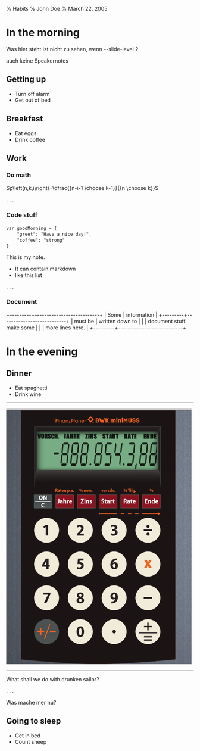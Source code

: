 % Habits
% John Doe
% March 22, 2005

# In the morning

Was hier steht ist nicht zu sehen, wenn --slide-level 2
<div class="notes">
auch keine Speakernotes
</div>

## Getting up

- Turn off alarm
- Get out of bed

## Breakfast

- Eat eggs
- Drink coffee

## Work
### Do math

$p\left(n,k,i\right)=\dfrac{{n-i-1 \choose k-1}}{{n \choose k}}$

 . . .

### Code stuff

```
var goodMorning = {
    "greet": "Have a nice day!",
    "coffee": "strong"
}
```
<div class="notes">
This is my note.

- It can contain markdown
- like this list

</div>

. . . 

### Document

+---------+---------------------------+
| Some    | information               |
+---------+---------------------------+
| must be | written down to           |
|         | document stuff. make some |
|         | more lines here.          |
+---------+---------------------------+


# In the evening
## Dinner

- Eat spaghetti
- Drink wine

------------------

![picture of spaghetti](mm_orig.png)

------------------

What shall we do with drunken sailor?

. . .

Was mache mer nu?


## Going to sleep

- Get in bed
- Count sheep

